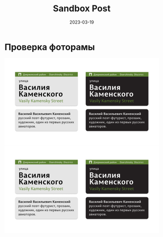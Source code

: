 ﻿---
layout: post
title: Sandbox Post
date: 2023-03-19
url: sandbox-post
permalink: "/posts/{{ url | slug }}/"
published: false
tags:
---
# Проверка фоторамы

<div class="fotorama" data-width="100%" data-ratio="1920/1080" data-nav="dots" data-navposition="top">
  <div data-caption="Довольно длинный странный текст раскрывающий суть непонятного явления, но спонтанно материализовашийся в этом блоке. Так можно продолжать долго. Довольно длинный странный текст раскрывающий суть непонятного явления, но спонтанно материализовашийся в этом блоке. Так можно продолжать долго."><img src="/assets/img/posts/prmnav/DopExample.png" alt=""></div>
  <div data-caption="еда"><img src="/assets/img/posts/prmnav/DopExample.png" alt=""></div>
</div>

<!-- {% asset_img '/posts/prmnav/DopExample.png' 'Пример дополнительных подписей на табличка' 'Зеленый вариант' %}
{% asset_img '/posts/prmnav/udoph.png' 'Пример дополнительных подписей на табличка' 'Красный вариант' %} -->